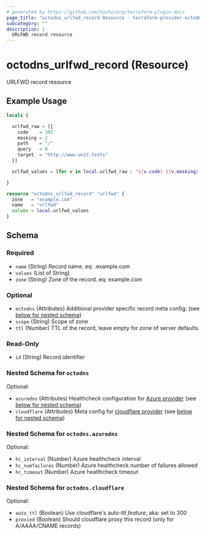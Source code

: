 ```yaml
---
# generated by https://github.com/hashicorp/terraform-plugin-docs
page_title: "octodns_urlfwd_record Resource - terraform-provider-octodns"
subcategory: ""
description: |-
  URLFWD record resource
---
```


# octodns_urlfwd_record (Resource)

URLFWD record resource

## Example Usage

```terraform
locals {

  urlfwd_raw = [{
    code    = 302
    masking = 2
    path    = "/"
    query   = 0
    target  = "http://www.unit.tests"
  }]

  urlfwd_values = [for v in local.urlfwd_raw : "${v.code} ${v.masking} ${v.path} ${v.query} ${v.target}"]

}

resource "octodns_urlfwd_record" "urlfwd" {
  zone   = "example.com"
  name   = "urlfwd"
  values = local.urlfwd_values
}
```

<!-- schema generated by tfplugindocs -->
## Schema

### Required

- `name` (String) Record name. eq: <name>.example.com
- `values` (List of String)
- `zone` (String) Zone of the record. eq: example.com

### Optional

- `octodns` (Attributes) Additional provider specific record meta config. (see [below for nested schema](#nestedatt--octodns))
- `scope` (String) Scope of zone
- `ttl` (Number) TTL of the record, leave empty for zone of server defaults

### Read-Only

- `id` (String) Record identifier

<a id="nestedatt--octodns"></a>
### Nested Schema for `octodns`

Optional:

- `azuredns` (Attributes) Healthcheck configuration for [Azure provider](https://github.com/octodns/octodns-azure/?tab=readme-ov-file#healthchecks) (see [below for nested schema](#nestedatt--octodns--azuredns))
- `cloudflare` (Attributes) Meta config for [cloudflare provider](https://github.com/octodns/octodns-cloudflare/?tab=readme-ov-file#configuration) (see [below for nested schema](#nestedatt--octodns--cloudflare))

<a id="nestedatt--octodns--azuredns"></a>
### Nested Schema for `octodns.azuredns`

Optional:

- `hc_interval` (Number) Azure healthcheck interval
- `hc_numfailures` (Number) Azure healthcheck number of failures allowed
- `hc_timeout` (Number) Azure healthcheck timeout


<a id="nestedatt--octodns--cloudflare"></a>
### Nested Schema for `octodns.cloudflare`

Optional:

- `auto_ttl` (Boolean) Use cloudflare's auto-ttl *feature*, aka: set to 300
- `proxied` (Boolean) Should cloudflare proxy this record (only for A/AAAA/CNAME records)
